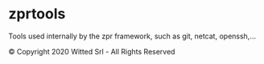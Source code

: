 # zprtools

Tools used internally by the zpr framework, such as git, netcat, openssh,...


© Copyright 2020 Witted Srl - All Rights Reserved